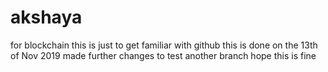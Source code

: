 # akshaya
for blockchain
this is just to get familiar with github
this is done on the 13th of Nov 2019
made further changes to test another branch
hope this is fine
